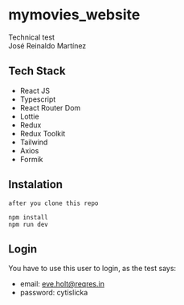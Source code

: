 # mymovies_website
Technical test  
José Reinaldo Martínez

## Tech Stack  
- React JS
- Typescript
- React Router Dom
- Lottie
- Redux
- Redux Toolkit
- Tailwind
- Axios
- Formik  

## Instalation
```
after you clone this repo  
  
npm install  
npm run dev
```  

## Login  

You have to use this user to login, as the test says:  

- email: eve.holt@reqres.in  
- password: cytislicka

